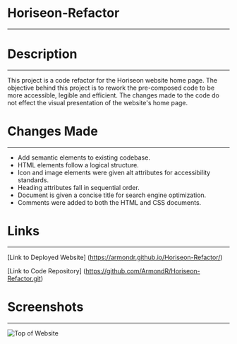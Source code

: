 # Horiseon-Refactor

______________________

# Description

______________

This project is a code refactor for the Horiseon website home page. The objective behind this project is to rework the pre-composed code to be more accessible, legible and efficient. The changes made to the code do not effect the visual presentation of the website's home page.

# Changes Made

______________

- Add semantic elements to existing codebase.  
- HTML elements follow a logical structure.  
- Icon and image elements were given alt attributes for accessibility standards. 
- Heading attributes fall in sequential order.  
- Document is given a concise title for search engine optimization.
- Comments were added to both the HTML and CSS documents.

# Links

________________

[Link to Deployed Website] (https://armondr.github.io/Horiseon-Refactor/)

[Link to Code Repository] (https://github.com/ArmondR/Horiseon-Refactor.git)

# Screenshots

___________________

![Top of Website](/assets/images/Top.png)

